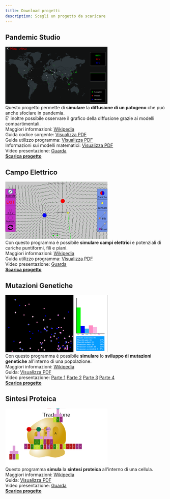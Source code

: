 ```yaml
---
title: Download progetti
description: Scegli un progetto da scaricare
---
```


## Pandemic Studio
<img src="https://github.com/RoitiPerLaScienza/roitiperlascienza.github.io/raw/main/imgs/PandemicPost.png" alt="pandemic_studio" height="180"/>\
Questo progetto permette di **simulare** la **diffusione di un patogeno** che può anche sfociare in pandemia.\
E' inoltre possibile osservare il grafico della diffusione grazie ai modelli compartimentali.\
Maggiori informazioni: [Wikipedia](https://it.wikipedia.org/wiki/Modelli_matematici_in_epidemiologia)\
Guida codice sorgente: [Visualizza PDF](https://github.com/RoitiPerLaScienza/roitiperlascienza.github.io/blob/main/progetti_documentazione/Documentazione%20PandemicStudio.pdf)\
Guida utilizzo programma: [Visualizza PDF](https://www.dropbox.com/s/4awid8e2wy2xbpj/Guida%20PandemicStudio.pdf?dl=0)\
Informazioni sui modelli matematici: [Visualizza PDF](https://www.dropbox.com/s/fuc6pek3zgaqgae/Modelli%20compartimentali.pdf?dl=0)\
Video presentazione: [Guarda](https://www.dropbox.com/s/i7foi2supfy8ten/PandemicStudio.mp4?dl=0)\
[**Scarica progetto**](https://www.dropbox.com/s/hmcpzh6j2n4fl3j/binary_PandemicStudio_app.zip?dl=1)

## Campo Elettrico
<img src="https://github.com/RoitiPerLaScienza/roitiperlascienza.github.io/raw/main/imgs/campo_elettr.png" alt="campo_elettrico" height="180"/>\
Con questo programma è possibile **simulare campi elettrici** e potenziali di cariche puntiformi, fili e piani.\
Maggiori informazioni: [Wikipedia](https://it.wikipedia.org/wiki/Campo_elettrico)\
Guida utilizzo programma: [Visualizza PDF](https://www.dropbox.com/s/8ur7fgejp7g9fby/Manuale%20simulatore%20campi%20elettrici.pdf?dl=0)\
Video presentazione: [Guarda](https://www.dropbox.com/s/s9tux7y8cswz3kw/Lezione%20campo%20e%20potenziale%20elettrico.mp4?dl=0)\
[**Scarica progetto**](https://www.dropbox.com/s/op2nrbzyldj82pe/Campo_elettrico_app.zip?dl=1)

## Mutazioni Genetiche
<img src="https://github.com/RoitiPerLaScienza/roitiperlascienza.github.io/raw/main/imgs/mutazioni.png" alt="mutazioni" height="180"/>\
Con questo programma è possibile **simulare** lo **sviluppo di mutazioni genetiche** all'interno di una popolazione.\
Maggiori informazioni: [Wikipedia](https://it.wikipedia.org/wiki/Mutazione_genetica)\
Guida: [Visualizza PDF](https://www.dropbox.com/s/7c1oxdnfbc8zxjo/Documentazione%20mutazioni.pdf?dl=0)\
Video presentazione: [Parte 1](https://www.dropbox.com/s/rhg353zhsm3jwfn/EreditarietaGenetica1.mp4?dl=0) [Parte 2](https://www.dropbox.com/s/7b81vv724z08k0o/GeneticaMendel2.mp4?dl=0) [Parte 3](https://www.dropbox.com/s/dxz9d9tt6hgs0q3/MatematicaMutazioni3.mp4?dl=0) [Parte 4](https://www.dropbox.com/s/dstsw7e2fssz3f1/ProgrammaMutazioni4.mp4?dl=0)\
[**Scarica progetto**](https://www.dropbox.com/s/3t52b5meqmfkhut/Mutazioni_app.zip?dl=1)

## Sintesi Proteica
<img src="https://github.com/RoitiPerLaScienza/roitiperlascienza.github.io/raw/main/imgs/sintesi_prot.png" alt="sintesi_proteica" height="180"/>\
Questo programma **simula** la **sintesi proteica** all'interno di una cellula.\
Maggiori informazioni: [Wikipedia](https://it.wikipedia.org/wiki/Sintesi_proteica)\
Guida: [Visualizza PDF](https://www.dropbox.com/s/o1bge3clsd206kn/Documentazione%20sintesi%20proteica.pdf?dl=0)\
Video presentazione: [Guarda](https://www.dropbox.com/s/n00648zslicogc0/SintesiProteica.mp4?dl=0)\
[**Scarica progetto**](https://www.dropbox.com/s/gbgfqg9zk7kkv63/Sintesi_proteica_app.zip?dl=1)
